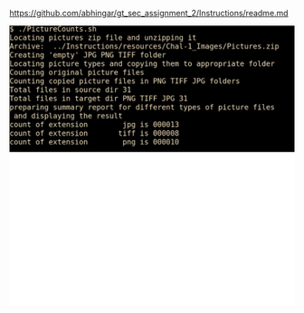 https://github.com/abhingar/gt_sec_assignment_2/Instructions/readme.md

![Picture Counts](Challenge_1/Challenge_1.jpg)
